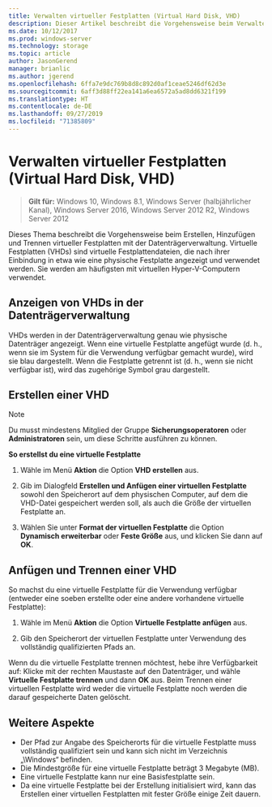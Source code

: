 ```yaml
---
title: Verwalten virtueller Festplatten (Virtual Hard Disk, VHD)
description: Dieser Artikel beschreibt die Vorgehensweise beim Verwalten virtueller Festplatten.
ms.date: 10/12/2017
ms.prod: windows-server
ms.technology: storage
ms.topic: article
author: JasonGerend
manager: brianlic
ms.author: jgerend
ms.openlocfilehash: 6ffa7e9dc769b8d8c892d0af1ceae5246df62d3e
ms.sourcegitcommit: 6aff3d88ff22ea141a6ea6572a5ad8dd6321f199
ms.translationtype: HT
ms.contentlocale: de-DE
ms.lasthandoff: 09/27/2019
ms.locfileid: "71385809"
---
```

# <a name="manage-virtual-hard-disks-vhd"></a>Verwalten virtueller Festplatten (Virtual Hard Disk, VHD)

> **Gilt für:** Windows 10, Windows 8.1, Windows Server (halbjährlicher Kanal), Windows Server 2016, Windows Server 2012 R2, Windows Server 2012

Dieses Thema beschreibt die Vorgehensweise beim Erstellen, Hinzufügen und Trennen virtueller Festplatten mit der Datenträgerverwaltung. Virtuelle Festplatten (VHDs) sind virtuelle Festplattendateien, die nach ihrer Einbindung in etwa wie eine physische Festplatte angezeigt und verwendet werden. Sie werden am häufigsten mit virtuellen Hyper-V-Computern verwendet. 

## <a name="viewing-vhds-in-disk-management"></a>Anzeigen von VHDs in der Datenträgerverwaltung

VHDs werden in der Datenträgerverwaltung genau wie physische Datenträger angezeigt. Wenn eine virtuelle Festplatte angefügt wurde (d. h., wenn sie im System für die Verwendung verfügbar gemacht wurde), wird sie blau dargestellt. Wenn die Festplatte getrennt ist (d. h., wenn sie nicht verfügbar ist), wird das zugehörige Symbol grau dargestellt.

## <a name="creating-a-vhd"></a>Erstellen einer VHD

> [!NOTE]
> Du musst mindestens Mitglied der Gruppe **Sicherungsoperatoren** oder **Administratoren** sein, um diese Schritte ausführen zu können.

**So erstellst du eine virtuelle Festplatte**

1.  Wähle im Menü **Aktion** die Option **VHD erstellen** aus.

2.  Gib im Dialogfeld **Erstellen und Anfügen einer virtuellen Festplatte** sowohl den Speicherort auf dem physischen Computer, auf dem die VHD-Datei gespeichert werden soll, als auch die Größe der virtuellen Festplatte an.

3.  Wählen Sie unter **Format der virtuellen Festplatte** die Option **Dynamisch erweiterbar** oder **Feste Größe** aus, und klicken Sie dann auf **OK**.

## <a name="attaching-and-detaching-a-vhd"></a>Anfügen und Trennen einer VHD

So machst du eine virtuelle Festplatte für die Verwendung verfügbar (entweder eine soeben erstellte oder eine andere vorhandene virtuelle Festplatte): 

1. Wähle im Menü **Aktion** die Option **Virtuelle Festplatte anfügen** aus.

2. Gib den Speicherort der virtuellen Festplatte unter Verwendung des vollständig qualifizierten Pfads an.

Wenn du die virtuelle Festplatte trennen möchtest, hebe ihre Verfügbarkeit auf: Klicke mit der rechten Maustaste auf den Datenträger, und wähle **Virtuelle Festplatte trennen** und dann **OK** aus. Beim Trennen einer virtuellen Festplatte wird weder die virtuelle Festplatte noch werden die darauf gespeicherte Daten gelöscht.

## <a name="additional-considerations"></a>Weitere Aspekte

-   Der Pfad zur Angabe des Speicherorts für die virtuelle Festplatte muss vollständig qualifiziert sein und kann sich nicht im Verzeichnis „\\Windows“ befinden.
-   Die Mindestgröße für eine virtuelle Festplatte beträgt 3 Megabyte (MB).
-   Eine virtuelle Festplatte kann nur eine Basisfestplatte sein.
-   Da eine virtuelle Festplatte bei der Erstellung initialisiert wird, kann das Erstellen einer virtuellen Festplatten mit fester Größe einige Zeit dauern.
